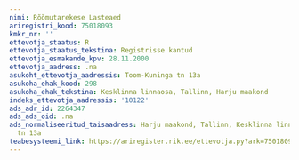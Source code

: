 ```yaml
---
nimi: Rõõmutarekese Lasteaed
ariregistri_kood: 75018093
kmkr_nr: ''
ettevotja_staatus: R
ettevotja_staatus_tekstina: Registrisse kantud
ettevotja_esmakande_kpv: 28.11.2000
ettevotja_aadress: .na
asukoht_ettevotja_aadressis: Toom-Kuninga tn 13a
asukoha_ehak_kood: 298
asukoha_ehak_tekstina: Kesklinna linnaosa, Tallinn, Harju maakond
indeks_ettevotja_aadressis: '10122'
ads_adr_id: 2264347
ads_ads_oid: .na
ads_normaliseeritud_taisaadress: Harju maakond, Tallinn, Kesklinna linnaosa, Toom-Kuninga
  tn 13a
teabesysteemi_link: https://ariregister.rik.ee/ettevotja.py?ark=75018093&ref=rekvisiidid
---
```

